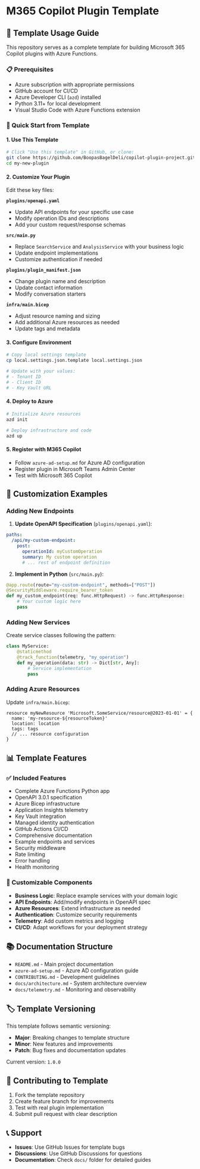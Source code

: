 # M365 Copilot Plugin Template

## 🎯 Template Usage Guide

This repository serves as a complete template for building Microsoft 365 Copilot plugins with Azure Functions.

### 📋 Prerequisites

- Azure subscription with appropriate permissions
- GitHub account for CI/CD
- Azure Developer CLI (`azd`) installed
- Python 3.11+ for local development
- Visual Studio Code with Azure Functions extension

### 🚀 Quick Start from Template

#### 1. Use This Template
```bash
# Click "Use this template" in GitHub, or clone:
git clone https://github.com/BoopasBagelDeli/copilot-plugin-project.git my-new-plugin
cd my-new-plugin
```

#### 2. Customize Your Plugin
Edit these key files:

**`plugins/openapi.yaml`**
- Update API endpoints for your specific use case
- Modify operation IDs and descriptions
- Add your custom request/response schemas

**`src/main.py`**
- Replace `SearchService` and `AnalysisService` with your business logic
- Update endpoint implementations
- Customize authentication if needed

**`plugins/plugin_manifest.json`**
- Change plugin name and description
- Update contact information
- Modify conversation starters

**`infra/main.bicep`**
- Adjust resource naming and sizing
- Add additional Azure resources as needed
- Update tags and metadata

#### 3. Configure Environment
```bash
# Copy local settings template
cp local.settings.json.template local.settings.json

# Update with your values:
# - Tenant ID
# - Client ID  
# - Key Vault URL
```

#### 4. Deploy to Azure
```bash
# Initialize Azure resources
azd init

# Deploy infrastructure and code
azd up
```

#### 5. Register with M365 Copilot
- Follow `azure-ad-setup.md` for Azure AD configuration
- Register plugin in Microsoft Teams Admin Center
- Test with Microsoft 365 Copilot

## 🔧 Customization Examples

### Adding New Endpoints

1. **Update OpenAPI Specification** (`plugins/openapi.yaml`):
```yaml
paths:
  /api/my-custom-endpoint:
    post:
      operationId: myCustomOperation
      summary: My custom operation
      # ... rest of endpoint definition
```

2. **Implement in Python** (`src/main.py`):
```python
@app.route(route="my-custom-endpoint", methods=["POST"])
@SecurityMiddleware.require_bearer_token
def my_custom_endpoint(req: func.HttpRequest) -> func.HttpResponse:
    # Your custom logic here
    pass
```

### Adding New Services

Create service classes following the pattern:
```python
class MyService:
    @staticmethod
    @track_function(telemetry, "my_operation")
    def my_operation(data: str) -> Dict[str, Any]:
        # Service implementation
        pass
```

### Adding Azure Resources

Update `infra/main.bicep`:
```bicep
resource myNewResource 'Microsoft.SomeService/resource@2023-01-01' = {
  name: 'my-resource-${resourceToken}'
  location: location
  tags: tags
  // ... resource configuration
}
```

## 📊 Template Features

### ✅ Included Features
- Complete Azure Functions Python app
- OpenAPI 3.0.1 specification
- Azure Bicep infrastructure
- Application Insights telemetry
- Key Vault integration
- Managed identity authentication
- GitHub Actions CI/CD
- Comprehensive documentation
- Example endpoints and services
- Security middleware
- Rate limiting
- Error handling
- Health monitoring

### 🔄 Customizable Components
- **Business Logic**: Replace example services with your domain logic
- **API Endpoints**: Add/modify endpoints in OpenAPI spec
- **Azure Resources**: Extend infrastructure as needed
- **Authentication**: Customize security requirements
- **Telemetry**: Add custom metrics and logging
- **CI/CD**: Adapt workflows for your deployment strategy

## 📚 Documentation Structure

- `README.md` - Main project documentation
- `azure-ad-setup.md` - Azure AD configuration guide
- `CONTRIBUTING.md` - Development guidelines
- `docs/architecture.md` - System architecture overview
- `docs/telemetry.md` - Monitoring and observability

## 🏷️ Template Versioning

This template follows semantic versioning:
- **Major**: Breaking changes to template structure
- **Minor**: New features and improvements
- **Patch**: Bug fixes and documentation updates

Current version: `1.0.0`

## 🤝 Contributing to Template

1. Fork the template repository
2. Create feature branch for improvements
3. Test with real plugin implementation
4. Submit pull request with clear description

## 📞 Support

- **Issues**: Use GitHub Issues for template bugs
- **Discussions**: Use GitHub Discussions for questions
- **Documentation**: Check `docs/` folder for detailed guides
